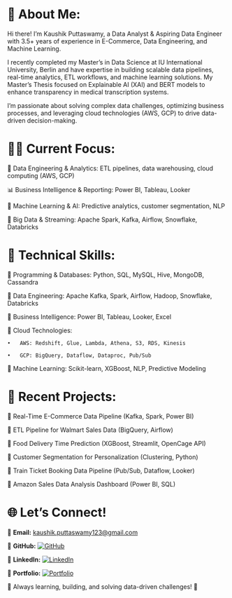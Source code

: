 # 💫 About Me:

Hi there! I’m Kaushik Puttaswamy, a Data Analyst & Aspiring Data Engineer with 3.5+ years of experience in E-Commerce, Data Engineering, and Machine Learning.

I recently completed my Master’s in Data Science at IU International University, Berlin and have expertise in building scalable data pipelines, real-time analytics, ETL workflows, and machine learning solutions. My Master’s Thesis focused on Explainable AI (XAI) and BERT models to enhance transparency in medical transcription systems.

I’m passionate about solving complex data challenges, optimizing business processes, and leveraging cloud technologies (AWS, GCP) to drive data-driven decision-making.

# 👨‍💻 Current Focus:


🚀 Data Engineering & Analytics: ETL pipelines, data warehousing, cloud computing (AWS, GCP)

📊 Business Intelligence & Reporting: Power BI, Tableau, Looker

🤖 Machine Learning & AI: Predictive analytics, customer segmentation, NLP

🔧 Big Data & Streaming: Apache Spark, Kafka, Airflow, Snowflake, Databricks

# 🚀 Technical Skills:


🔹 Programming & Databases: Python, SQL, MySQL, Hive, MongoDB, Cassandra

🔹 Data Engineering: Apache Kafka, Spark, Airflow, Hadoop, Snowflake, Databricks

🔹 Business Intelligence: Power BI, Tableau, Looker, Excel

🔹 Cloud Technologies:
	
 	•	AWS: Redshift, Glue, Lambda, Athena, S3, RDS, Kinesis
	
 	•	GCP: BigQuery, Dataflow, Dataproc, Pub/Sub

🔹 Machine Learning: Scikit-learn, XGBoost, NLP, Predictive Modeling

# 📂 Recent Projects:


📌 Real-Time E-Commerce Data Pipeline (Kafka, Spark, Power BI)

📌 ETL Pipeline for Walmart Sales Data (BigQuery, Airflow)

📌 Food Delivery Time Prediction (XGBoost, Streamlit, OpenCage API)

📌 Customer Segmentation for Personalization (Clustering, Python)

📌 Train Ticket Booking Data Pipeline (Pub/Sub, Dataflow, Looker)

📌 Amazon Sales Data Analysis Dashboard (Power BI, SQL)

# 🌐 Let’s Connect!

📧 **Email:** kaushik.puttaswamy123@gmail.com  

🔗 **GitHub:** [![GitHub](https://img.shields.io/badge/GitHub-%23121011.svg?style=flat&logo=github&logoColor=white)](https://github.com/Kaushik-Puttaswamy)  

🔗 **LinkedIn:** [![LinkedIn](https://img.shields.io/badge/LinkedIn-%230077B5.svg?style=flat&logo=linkedin&logoColor=white)](https://www.linkedin.com/in/kaushik-puttaswamy-data-analyst/)  

📜 **Portfolio:** [![Portfolio](https://img.shields.io/badge/Portfolio-%230000ff.svg?style=flat&logo=firefox&logoColor=white)](https://www.datascienceportfol.io/kaushikputtaswamy)  

🚀 Always learning, building, and solving data-driven challenges! 🚀
